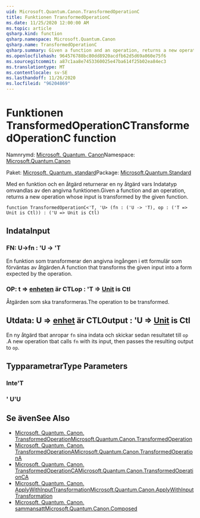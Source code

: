 ```yaml
---
uid: Microsoft.Quantum.Canon.TransformedOperationC
title: Funktionen TransformedOperationC
ms.date: 11/25/2020 12:00:00 AM
ms.topic: article
qsharp.kind: function
qsharp.namespace: Microsoft.Quantum.Canon
qsharp.name: TransformedOperationC
qsharp.summary: Given a function and an operation, returns a new operation whose input is transformed by the given function.
ms.openlocfilehash: 964576788bc80dd8920acdfb62d5d69a060e75f6
ms.sourcegitcommit: a87c1aa8e7453360025e47ba614f25b02ea84ec3
ms.translationtype: MT
ms.contentlocale: sv-SE
ms.lasthandoff: 11/26/2020
ms.locfileid: "96204869"
---
```

# <a name="transformedoperationc-function"></a><span data-ttu-id="bb9e2-102">Funktionen TransformedOperationC</span><span class="sxs-lookup"><span data-stu-id="bb9e2-102">TransformedOperationC function</span></span>

<span data-ttu-id="bb9e2-103">Namnrymd: [Microsoft. Quantum. Canon](xref:Microsoft.Quantum.Canon)</span><span class="sxs-lookup"><span data-stu-id="bb9e2-103">Namespace: [Microsoft.Quantum.Canon](xref:Microsoft.Quantum.Canon)</span></span>

<span data-ttu-id="bb9e2-104">Paket: [Microsoft. Quantum. standard](https://nuget.org/packages/Microsoft.Quantum.Standard)</span><span class="sxs-lookup"><span data-stu-id="bb9e2-104">Package: [Microsoft.Quantum.Standard](https://nuget.org/packages/Microsoft.Quantum.Standard)</span></span>


<span data-ttu-id="bb9e2-105">Med en funktion och en åtgärd returnerar en ny åtgärd vars Indatatyp omvandlas av den angivna funktionen.</span><span class="sxs-lookup"><span data-stu-id="bb9e2-105">Given a function and an operation, returns a new operation whose input is transformed by the given function.</span></span>

```qsharp
function TransformedOperationC<'T, 'U> (fn : ('U -> 'T), op : ('T => Unit is Ctl)) : ('U => Unit is Ctl)
```


## <a name="input"></a><span data-ttu-id="bb9e2-106">Indata</span><span class="sxs-lookup"><span data-stu-id="bb9e2-106">Input</span></span>

### <a name="fn--u---t"></a><span data-ttu-id="bb9e2-107">FN: U-></span><span class="sxs-lookup"><span data-stu-id="bb9e2-107">fn : 'U -> 'T</span></span>

<span data-ttu-id="bb9e2-108">En funktion som transformerar den angivna ingången i ett formulär som förväntas av åtgärden.</span><span class="sxs-lookup"><span data-stu-id="bb9e2-108">A function that transforms the given input into a form expected by the operation.</span></span>


### <a name="op--t--unit--is-ctl"></a><span data-ttu-id="bb9e2-109">OP: t => [enheten](xref:microsoft.quantum.lang-ref.unit)  är CTL</span><span class="sxs-lookup"><span data-stu-id="bb9e2-109">op : 'T => [Unit](xref:microsoft.quantum.lang-ref.unit)  is Ctl</span></span>

<span data-ttu-id="bb9e2-110">Åtgärden som ska transformeras.</span><span class="sxs-lookup"><span data-stu-id="bb9e2-110">The operation to be transformed.</span></span>



## <a name="output--u--unit--is-ctl"></a><span data-ttu-id="bb9e2-111">Utdata: U => [enhet](xref:microsoft.quantum.lang-ref.unit)  är CTL</span><span class="sxs-lookup"><span data-stu-id="bb9e2-111">Output : 'U => [Unit](xref:microsoft.quantum.lang-ref.unit)  is Ctl</span></span>

<span data-ttu-id="bb9e2-112">En ny åtgärd tbat anropar `fn` sina indata och skickar sedan resultatet till `op` .</span><span class="sxs-lookup"><span data-stu-id="bb9e2-112">A new operation tbat calls `fn` with its input, then passes the resulting output to `op`.</span></span>

## <a name="type-parameters"></a><span data-ttu-id="bb9e2-113">Typparametrar</span><span class="sxs-lookup"><span data-stu-id="bb9e2-113">Type Parameters</span></span>

### <a name="t"></a><span data-ttu-id="bb9e2-114">Inte</span><span class="sxs-lookup"><span data-stu-id="bb9e2-114">'T</span></span>


### <a name="u"></a><span data-ttu-id="bb9e2-115">' U</span><span class="sxs-lookup"><span data-stu-id="bb9e2-115">'U</span></span>



## <a name="see-also"></a><span data-ttu-id="bb9e2-116">Se även</span><span class="sxs-lookup"><span data-stu-id="bb9e2-116">See Also</span></span>

- [<span data-ttu-id="bb9e2-117">Microsoft. Quantum. Canon. TransformedOperation</span><span class="sxs-lookup"><span data-stu-id="bb9e2-117">Microsoft.Quantum.Canon.TransformedOperation</span></span>](xref:Microsoft.Quantum.Canon.TransformedOperation)
- [<span data-ttu-id="bb9e2-118">Microsoft. Quantum. Canon. TransformedOperationA</span><span class="sxs-lookup"><span data-stu-id="bb9e2-118">Microsoft.Quantum.Canon.TransformedOperationA</span></span>](xref:Microsoft.Quantum.Canon.TransformedOperationA)
- [<span data-ttu-id="bb9e2-119">Microsoft. Quantum. Canon. TransformedOperationCA</span><span class="sxs-lookup"><span data-stu-id="bb9e2-119">Microsoft.Quantum.Canon.TransformedOperationCA</span></span>](xref:Microsoft.Quantum.Canon.TransformedOperationCA)
- [<span data-ttu-id="bb9e2-120">Microsoft. Quantum. Canon. ApplyWithInputTransformation</span><span class="sxs-lookup"><span data-stu-id="bb9e2-120">Microsoft.Quantum.Canon.ApplyWithInputTransformation</span></span>](xref:Microsoft.Quantum.Canon.ApplyWithInputTransformation)
- [<span data-ttu-id="bb9e2-121">Microsoft. Quantum. Canon. sammansatt</span><span class="sxs-lookup"><span data-stu-id="bb9e2-121">Microsoft.Quantum.Canon.Composed</span></span>](xref:Microsoft.Quantum.Canon.Composed)